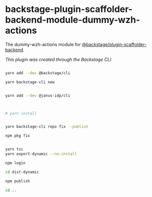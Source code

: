# backstage-plugin-scaffolder-backend-module-dummy-wzh-actions

The dummy-wzh-actions module for [@backstage/plugin-scaffolder-backend](https://www.npmjs.com/package/@backstage/plugin-scaffolder-backend).

_This plugin was created through the Backstage CLI_

```bash

yarn add --dev @backstage/cli

yarn backstage-cli new


yarn add --dev @janus-idp/cli



# yarn install


yarn backstage-cli repo fix --publish

npm pkg fix


yarn tsc
yarn export-dynamic --no-install

npm login

cd dist-dynamic 

npm publish

cd ..

```